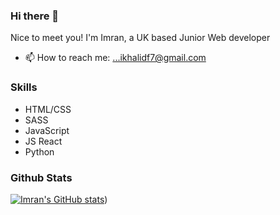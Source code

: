 ### Hi there 👋


Nice to meet you! I'm Imran, a UK based Junior Web developer


- 📫 How to reach me: ...ikhalidf7@gmail.com


### Skills
- HTML/CSS
- SASS
- JavaScript
- JS React
- Python


### Github Stats

[![Imran's GitHub stats](https://github-readme-stats.vercel.app/api?username=Imran-Khalid-code)](https://github.com/Imran/github-readme-stats)) 
